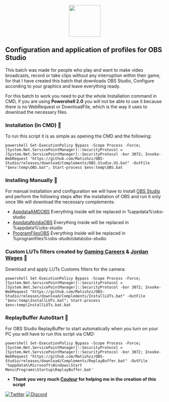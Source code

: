 <p align="center">

  <img src="https://jdleongomez.info/es/post/obs/featured.png" height="100" />
</p>


## Configuration and application of profiles for OBS Studio

This batch was made for people who play and want to make video broadcasts, record or take clips without any interruption within their game, for that I have created this batch that downloads OBS Studio, Configure according to your graphics and leave everything ready.

For this batch to work you need to put the whole Installation command in CMD, if you are using __Powershell 2.0__ you will not be able to use it because there is no WebRequest or DownloadFile, which is the way it uses to download the necessary files.

### Installation (In CMD) 🤖
To run this script it is as simple as opening the CMD and the following:
```
powershell Set-ExecutionPolicy Bypass -Scope Process -Force; [System.Net.ServicePointManager]::SecurityProtocol = [System.Net.ServicePointManager]::SecurityProtocol -bor 3072; Invoke-WebRequest "https://github.com/Matishzz/OBS-Studio/releases/download/Complements/OBS.Studio.US.bat" -OutFile "$env:temp\OBS.bat"; Start-process $env:temp\OBS.bat
```

### Installing Manually 🔧
For manual installation and configuration we will have to install [OBS Studio](https://obsproject.com/es/download) and perform the following steps after the installation of OBS and run it only once 
We will download the necessary complements:

* [AppdataAMDOBS](https://github.com/Matishzz/OBS-Studio/releases/download/Complements/AppdataAMDOBS.zip) Everything inside will be replaced in %appdata%\obs-studio
* [AppdataNvidiaOBS](https://github.com/Matishzz/OBS-Studio/releases/download/Complements/AppdataNvidaOBS.zip) Everything inside will be replaced in %appdata%\obs-studio
* [ProgramFilesOBS](https://github.com/Matishzz/OBS-Studio/releases/download/Complements/ProgramFileOBS.zip) Everything inside will be replaced in %programfiles%\obs-studio\data\obs-studio

### Custom LUTs filters created by [Gaming Careers](https://www.youtube.com/channel/UClx4eJ_EP9MJdz19JUjKD1w) & [Jordan Wages](https://obsproject.com/forum/threads/free-lut-filter-pack.78307/#post-330293) 🎲
Download and apply LUTs Customs filters for the camera:
```
powershell Set-ExecutionPolicy Bypass -Scope Process -Force; [System.Net.ServicePointManager]::SecurityProtocol = [System.Net.ServicePointManager]::SecurityProtocol -bor 3072; Invoke-WebRequest "https://github.com/Matishzz/OBS-Studio/releases/download/Complements/InstallLUTs.bat" -OutFile "$env:temp\InstallLUTs.bat"; Start-process $env:temp\InstallLUTs.bat.bat
```

### ReplayBuffer AutoStart 🔗
For OBS Studio ReplayBuffer to start automatically when you turn on your PC you will have to run this script via CMD:
```
powershell Set-ExecutionPolicy Bypass -Scope Process -Force; [System.Net.ServicePointManager]::SecurityProtocol = [System.Net.ServicePointManager]::SecurityProtocol -bor 3072; Invoke-WebRequest "https://github.com/Matishzz/OBS-Studio/releases/download/Complements/ReplayBuffer.bat" -OutFile '%appdata%\Microsoft\Windows\Start Menu\Programs\Startup\ReplayBuffer.bat'
```

* __Thank you very much [Couleur](https://twitter.com/CouleurMinemen) for helping me in the creation of this script__

[![Twitter](https://img.shields.io/badge/-Twitter-black?style=for-the-badge&logo=twitter)](https://twitter.com/Matishzz)
[![Discord](https://img.shields.io/badge/-Discord-black?style=for-the-badge&logo=discord)](https://discord.io/MatishzzTweaking)

